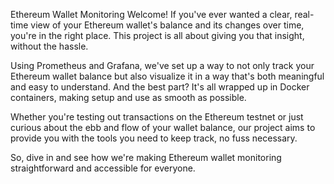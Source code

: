 Ethereum Wallet Monitoring
Welcome! If you've ever wanted a clear, real-time view of your Ethereum wallet's balance and its changes over time, you're in the right place. This project is all about giving you that insight, without the hassle.

Using Prometheus and Grafana, we've set up a way to not only track your Ethereum wallet balance but also visualize it in a way that's both meaningful and easy to understand. And the best part? It's all wrapped up in Docker containers, making setup and use as smooth as possible.

Whether you're testing out transactions on the Ethereum testnet or just curious about the ebb and flow of your wallet balance, our project aims to provide you with the tools you need to keep track, no fuss necessary.

So, dive in and see how we're making Ethereum wallet monitoring straightforward and accessible for everyone.

